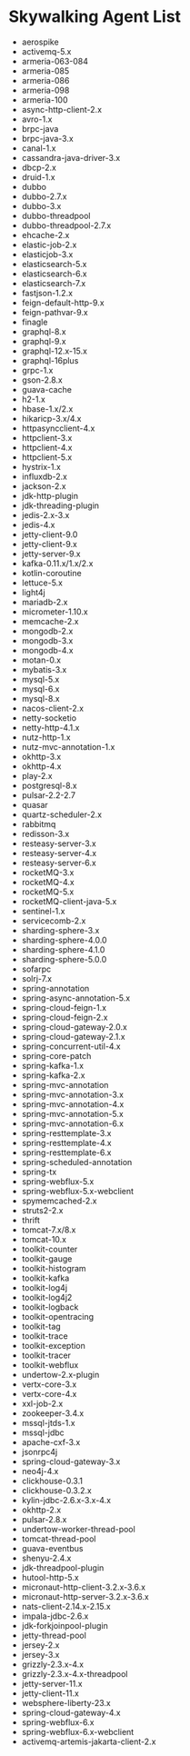 # Skywalking Agent List
- aerospike
- activemq-5.x
- armeria-063-084
- armeria-085
- armeria-086
- armeria-098
- armeria-100
- async-http-client-2.x
- avro-1.x
- brpc-java
- brpc-java-3.x
- canal-1.x
- cassandra-java-driver-3.x
- dbcp-2.x
- druid-1.x
- dubbo
- dubbo-2.7.x
- dubbo-3.x
- dubbo-threadpool
- dubbo-threadpool-2.7.x
- ehcache-2.x
- elastic-job-2.x
- elasticjob-3.x
- elasticsearch-5.x
- elasticsearch-6.x
- elasticsearch-7.x
- fastjson-1.2.x
- feign-default-http-9.x
- feign-pathvar-9.x
- finagle
- graphql-8.x
- graphql-9.x
- graphql-12.x-15.x
- graphql-16plus
- grpc-1.x
- gson-2.8.x
- guava-cache
- h2-1.x
- hbase-1.x/2.x
- hikaricp-3.x/4.x
- httpasyncclient-4.x
- httpclient-3.x
- httpclient-4.x
- httpclient-5.x
- hystrix-1.x
- influxdb-2.x
- jackson-2.x
- jdk-http-plugin
- jdk-threading-plugin
- jedis-2.x-3.x
- jedis-4.x
- jetty-client-9.0
- jetty-client-9.x
- jetty-server-9.x
- kafka-0.11.x/1.x/2.x
- kotlin-coroutine
- lettuce-5.x
- light4j
- mariadb-2.x
- micrometer-1.10.x
- memcache-2.x
- mongodb-2.x
- mongodb-3.x
- mongodb-4.x
- motan-0.x
- mybatis-3.x
- mysql-5.x
- mysql-6.x
- mysql-8.x
- nacos-client-2.x  
- netty-socketio
- netty-http-4.1.x
- nutz-http-1.x
- nutz-mvc-annotation-1.x
- okhttp-3.x
- okhttp-4.x
- play-2.x
- postgresql-8.x
- pulsar-2.2-2.7
- quasar
- quartz-scheduler-2.x
- rabbitmq
- redisson-3.x
- resteasy-server-3.x
- resteasy-server-4.x
- resteasy-server-6.x
- rocketMQ-3.x
- rocketMQ-4.x
- rocketMQ-5.x 
- rocketMQ-client-java-5.x
- sentinel-1.x
- servicecomb-2.x
- sharding-sphere-3.x
- sharding-sphere-4.0.0
- sharding-sphere-4.1.0
- sharding-sphere-5.0.0
- sofarpc
- solrj-7.x
- spring-annotation
- spring-async-annotation-5.x
- spring-cloud-feign-1.x
- spring-cloud-feign-2.x
- spring-cloud-gateway-2.0.x
- spring-cloud-gateway-2.1.x
- spring-concurrent-util-4.x
- spring-core-patch
- spring-kafka-1.x
- spring-kafka-2.x
- spring-mvc-annotation
- spring-mvc-annotation-3.x
- spring-mvc-annotation-4.x
- spring-mvc-annotation-5.x
- spring-mvc-annotation-6.x
- spring-resttemplate-3.x
- spring-resttemplate-4.x
- spring-resttemplate-6.x
- spring-scheduled-annotation
- spring-tx
- spring-webflux-5.x
- spring-webflux-5.x-webclient
- spymemcached-2.x
- struts2-2.x
- thrift
- tomcat-7.x/8.x
- tomcat-10.x
- toolkit-counter
- toolkit-gauge
- toolkit-histogram
- toolkit-kafka
- toolkit-log4j
- toolkit-log4j2
- toolkit-logback
- toolkit-opentracing
- toolkit-tag
- toolkit-trace
- toolkit-exception
- toolkit-tracer
- toolkit-webflux
- undertow-2.x-plugin
- vertx-core-3.x
- vertx-core-4.x
- xxl-job-2.x
- zookeeper-3.4.x
- mssql-jtds-1.x
- mssql-jdbc
- apache-cxf-3.x
- jsonrpc4j
- spring-cloud-gateway-3.x
- neo4j-4.x
- clickhouse-0.3.1
- clickhouse-0.3.2.x
- kylin-jdbc-2.6.x-3.x-4.x
- okhttp-2.x
- pulsar-2.8.x
- undertow-worker-thread-pool
- tomcat-thread-pool
- guava-eventbus
- shenyu-2.4.x
- jdk-threadpool-plugin
- hutool-http-5.x
- micronaut-http-client-3.2.x-3.6.x
- micronaut-http-server-3.2.x-3.6.x
- nats-client-2.14.x-2.15.x
- impala-jdbc-2.6.x
- jdk-forkjoinpool-plugin
- jetty-thread-pool
- jersey-2.x
- jersey-3.x
- grizzly-2.3.x-4.x
- grizzly-2.3.x-4.x-threadpool
- jetty-server-11.x
- jetty-client-11.x
- websphere-liberty-23.x
- spring-cloud-gateway-4.x
- spring-webflux-6.x
- spring-webflux-6.x-webclient
- activemq-artemis-jakarta-client-2.x
